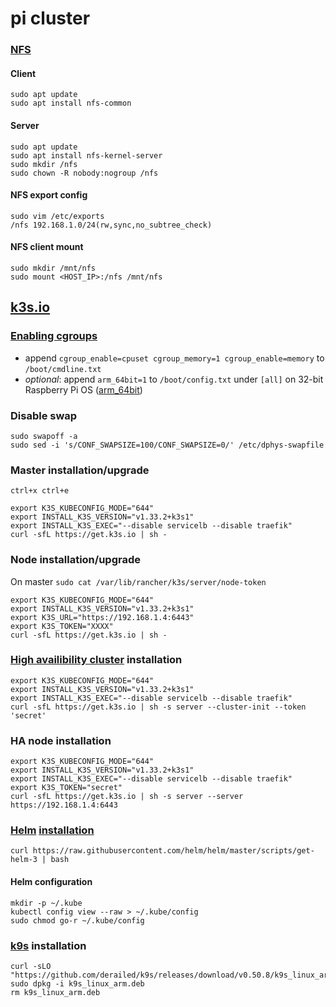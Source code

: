 # pi cluster

### [NFS](https://www.digitalocean.com/community/tutorials/how-to-set-up-an-nfs-mount-on-ubuntu-20-04-de)
#### Client
```
sudo apt update
sudo apt install nfs-common
```
#### Server
```
sudo apt update
sudo apt install nfs-kernel-server
sudo mkdir /nfs
sudo chown -R nobody:nogroup /nfs
```
#### NFS export config
```
sudo vim /etc/exports
/nfs 192.168.1.0/24(rw,sync,no_subtree_check)
```
#### NFS client mount
```
sudo mkdir /mnt/nfs
sudo mount <HOST_IP>:/nfs /mnt/nfs
```

## [k3s.io](https://k3s.io)

### [Enabling cgroups](https://rancher.com/docs/k3s/latest/en/advanced/#enabling-cgroups-for-raspbian-buster)
- append `cgroup_enable=cpuset cgroup_memory=1 cgroup_enable=memory` to `/boot/cmdline.txt`
- *optional*: append `arm_64bit=1` to `/boot/config.txt` under `[all]` on 32-bit Raspberry Pi OS ([arm_64bit](https://www.raspberrypi.com/documentation/computers/config_txt.html#arm_64bit))

### Disable swap
```
sudo swapoff -a
sudo sed -i 's/CONF_SWAPSIZE=100/CONF_SWAPSIZE=0/' /etc/dphys-swapfile
```

### Master installation/upgrade
`ctrl+x ctrl+e`
```
export K3S_KUBECONFIG_MODE="644"
export INSTALL_K3S_VERSION="v1.33.2+k3s1"
export INSTALL_K3S_EXEC="--disable servicelb --disable traefik"
curl -sfL https://get.k3s.io | sh - 
```

### Node installation/upgrade
On master `sudo cat /var/lib/rancher/k3s/server/node-token`
```
export K3S_KUBECONFIG_MODE="644"
export INSTALL_K3S_VERSION="v1.33.2+k3s1"
export K3S_URL="https://192.168.1.4:6443"
export K3S_TOKEN="XXXX"
curl -sfL https://get.k3s.io | sh -
```

### [High availibility cluster](https://w-goutas.medium.com/set-up-a-kubernetes-cluster-in-minutes-41a0bd65ab93) installation
```
export K3S_KUBECONFIG_MODE="644"
export INSTALL_K3S_VERSION="v1.33.2+k3s1"
export INSTALL_K3S_EXEC="--disable servicelb --disable traefik"
curl -sfL https://get.k3s.io | sh -s server --cluster-init --token 'secret'
```

### HA node installation
```
export K3S_KUBECONFIG_MODE="644"
export INSTALL_K3S_VERSION="v1.33.2+k3s1"
export INSTALL_K3S_EXEC="--disable servicelb --disable traefik"
export K3S_TOKEN="secret"
curl -sfL https://get.k3s.io | sh -s server --server https://192.168.1.4:6443
```

### [Helm](https://helm.sh) [installation](https://helm.sh/docs/intro/install/)
`curl https://raw.githubusercontent.com/helm/helm/master/scripts/get-helm-3 | bash`

#### Helm configuration
```
mkdir -p ~/.kube
kubectl config view --raw > ~/.kube/config
sudo chmod go-r ~/.kube/config
```

### [k9s](https://github.com/derailed/k9s) installation
```
curl -sLO "https://github.com/derailed/k9s/releases/download/v0.50.8/k9s_linux_arm.rpm"
sudo dpkg -i k9s_linux_arm.deb
rm k9s_linux_arm.deb
```
